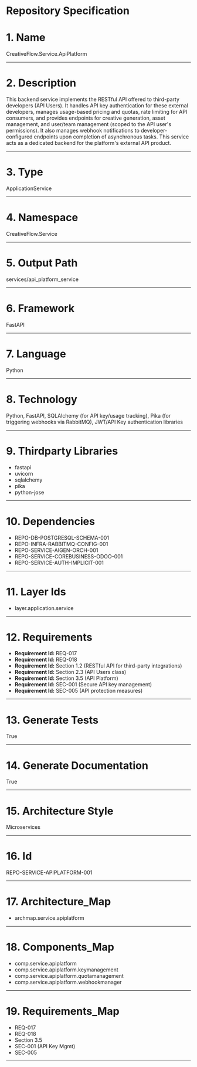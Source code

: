 # Repository Specification

# 1. Name
CreativeFlow.Service.ApiPlatform


---

# 2. Description
This backend service implements the RESTful API offered to third-party developers (API Users). It handles API key authentication for these external developers, manages usage-based pricing and quotas, rate limiting for API consumers, and provides endpoints for creative generation, asset management, and user/team management (scoped to the API user's permissions). It also manages webhook notifications to developer-configured endpoints upon completion of asynchronous tasks. This service acts as a dedicated backend for the platform's external API product.


---

# 3. Type
ApplicationService


---

# 4. Namespace
CreativeFlow.Service


---

# 5. Output Path
services/api_platform_service


---

# 6. Framework
FastAPI


---

# 7. Language
Python


---

# 8. Technology
Python, FastAPI, SQLAlchemy (for API key/usage tracking), Pika (for triggering webhooks via RabbitMQ), JWT/API Key authentication libraries


---

# 9. Thirdparty Libraries

- fastapi
- uvicorn
- sqlalchemy
- pika
- python-jose


---

# 10. Dependencies

- REPO-DB-POSTGRESQL-SCHEMA-001
- REPO-INFRA-RABBITMQ-CONFIG-001
- REPO-SERVICE-AIGEN-ORCH-001
- REPO-SERVICE-COREBUSINESS-ODOO-001
- REPO-SERVICE-AUTH-IMPLICIT-001


---

# 11. Layer Ids

- layer.application.service


---

# 12. Requirements

- **Requirement Id:** REQ-017  
- **Requirement Id:** REQ-018  
- **Requirement Id:** Section 1.2 (RESTful API for third-party integrations)  
- **Requirement Id:** Section 2.3 (API Users class)  
- **Requirement Id:** Section 3.5 (API Platform)  
- **Requirement Id:** SEC-001 (Secure API key management)  
- **Requirement Id:** SEC-005 (API protection measures)  


---

# 13. Generate Tests
True


---

# 14. Generate Documentation
True


---

# 15. Architecture Style
Microservices


---

# 16. Id
REPO-SERVICE-APIPLATFORM-001


---

# 17. Architecture_Map

- archmap.service.apiplatform


---

# 18. Components_Map

- comp.service.apiplatform
- comp.service.apiplatform.keymanagement
- comp.service.apiplatform.quotamanagement
- comp.service.apiplatform.webhookmanager


---

# 19. Requirements_Map

- REQ-017
- REQ-018
- Section 3.5
- SEC-001 (API Key Mgmt)
- SEC-005


---


